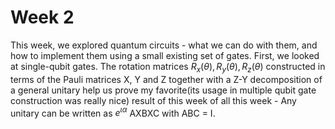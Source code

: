 # Week 2
This week, we explored quantum circuits - what we can do with them, and how to implement them using a small existing set of gates.
First, we looked at single-qubit gates. The rotation matrices $R_x(\theta), R_y(\theta), R_z(\theta)$ constructed in terms of the Pauli matrices X, Y and Z together with a Z-Y decomposition of a general unitary help us prove my favorite(its usage in multiple qubit gate construction was really nice) result of this week of all this week - Any unitary can be written as $e^{\iota \alpha}$ AXBXC with ABC = I.

